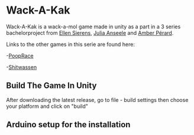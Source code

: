 # Wack-A-Kak
Wack-A-Kak is a wack-a-mol game made in unity as a part in a 3 series bachelorproject from [Ellen Sierens](https://www.sierensellen.be/ "Ellen Sierens Portfolio"), [Julia Anseele](https://juliaanseele.myportfolio.com/ "Julia Anseele Protfolio") and [Amber Pérard](http://amberperard-devine.be/ "Amber Perard Portfolio"). 

Links to the other games in this serie are found here:

-[PoopRace](https://github.com/Moongirl1207/Pooprace)

-[Shitwassen](https://github.com/Moongirl1207/Shitwassen)

## Build The Game In Unity
After downloading the latest release, go to file -  build settings then choose your platform and click on "build"


## Arduino setup for the installation
